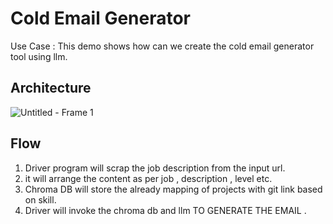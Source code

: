 # Cold Email Generator
Use Case : This demo shows how can we create the cold email generator tool using llm. 

## Architecture
![Untitled - Frame 1](https://github.com/user-attachments/assets/faf85a27-b248-42b4-89bb-d62eefb62b3f)

## Flow

1. Driver program will scrap the job description from the input url.
2. it will arrange the content as per job , description , level etc.
3. Chroma DB will store the already mapping of projects with git link based on skill.
4. Driver will invoke the chroma db and llm TO GENERATE THE EMAIL .

